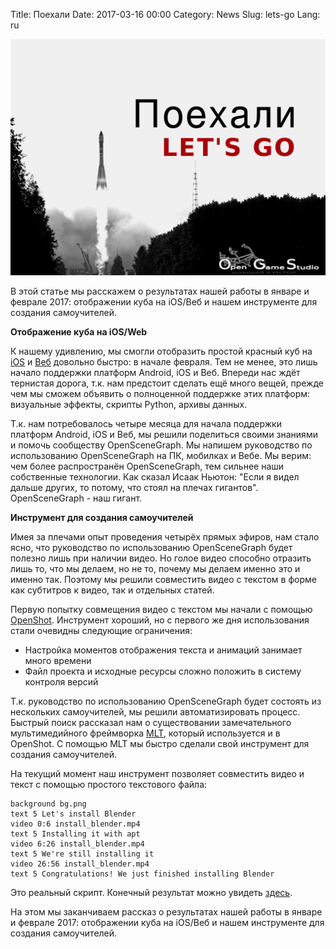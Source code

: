 Title: Поехали
Date: 2017-03-16 00:00
Category: News
Slug: lets-go
Lang: ru

![Let's go][screenshot]


В этой статье мы расскажем о результатах нашей работы в январе и феврале 2017: отображении куба на iOS/Веб и нашем инструменте для создания самоучителей.

**Отображение куба на iOS/Web**

К нашему удивлению, мы смогли отобразить простой красный куб на [iOS](https://twitter.com/OpenGameStudio/status/826816343433498627) и [Веб](https://twitter.com/OpenGameStudio/status/829731986264698881) довольно быстро: в начале февраля. Тем не менее, это лишь начало поддержки платформ Android, iOS и Веб. Впереди нас ждёт тернистая дорога, т.к. нам предстоит сделать ещё много вещей, прежде чем мы сможем объявить о полноценной поддержке этих платформ: визуальные эффекты, скрипты Python, архивы данных.

Т.к. нам потребовалось четыре месяца для начала поддержки платформ Android, iOS и  Веб, мы решили поделиться своими знаниями и помочь сообществу OpenSceneGraph. Мы напишем руководство по использованию OpenSceneGraph на ПК, мобилках и Вебе. Мы верим: чем более распространён OpenSceneGraph, тем сильнее наши собственные технологии. Как сказал Исаак Ньютон: "Если я видел дальше других, то потому, что стоял на плечах гигантов". OpenSceneGraph - наш гигант.


**Инструмент для создания самоучителей**

Имея за плечами опыт проведения четырёх прямых эфиров, нам стало ясно, что руководство по использованию OpenSceneGraph будет полезно лишь при наличии видео. Но голое видео способно отразить лишь то, что мы делаем, но не то, почему мы делаем именно это и именно так. Поэтому мы решили совместить видео с текстом в форме как субтитров к видео, так и отдельных статей.

Первую попытку совмещения видео с текстом мы начали с помощью [OpenShot](http://openshotvideo.com). Инструмент хороший, но с первого же дня использования стали очевидны следующие ограничения:

* Настройка моментов отображения текста и анимаций занимает много времени
* Файл проекта и исходные ресурсы сложно положить в систему контроля версий



Т.к. руководство по использованию OpenSceneGraph будет состоять из нескольких самоучителей, мы решили автоматизировать процесс. Быстрый поиск рассказал нам о существовании замечательного мультимедийного фреймворка [MLT](http://mltframework.org), который используется и в OpenShot. С помощью MLT мы быстро сделали свой инструмент для создания самоучителей.

На текущий момент наш инструмент позволяет совместить видео и текст с помощью простого текстового файла:

```
background bg.png
text 5 Let's install Blender
video 0:6 install_blender.mp4
text 5 Installing it with apt
video 6:26 install_blender.mp4
text 5 We're still installing it
video 26:56 install_blender.mp4
text 5 Congratulations! We just finished installing Blender
```

Это реальный скрипт. Конечный результат можно увидеть [здесь](https://github.com/OGStudio/openscenegraph-cross-platform-guide/tree/master/tutorial-tool).

На этом мы заканчиваем рассказ о результатах нашей работы в январе и феврале 2017: отображении куба на iOS/Веб и нашем инструменте для создания самоучителей.

[screenshot]: images/2017-03_lets-go.png
